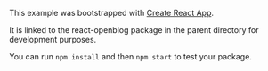 This example was bootstrapped with [Create React App](https://github.com/facebook/create-react-app).

It is linked to the react-openblog package in the parent directory for development purposes.

You can run `npm install` and then `npm start` to test your package.

